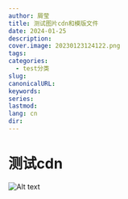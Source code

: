 ```yaml
---
author: 屑莹
title: 测试图片cdn和模版文件
date: 2024-01-25
description: 
cover.image: 20230123124122.png
tags: 
categories:
  - test分类
slug: 
canonicalURL: 
keywords: 
series: 
lastmod: 
lang: cn
dir:
---
```

# 测试cdn 
![Alt text](20230123124122-1.png)
